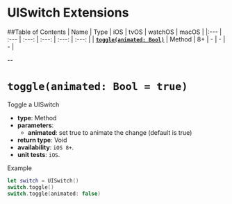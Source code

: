 # UISwitch Extensions

##Table of Contents
| Name | Type | iOS | tvOS | watchOS | macOS |
|:--- | :--- | :---: | :---: | :---: | :---: |
| [**`toggle(animated: Bool)`**](#toggleanimated-bool--true) | Method | 8+ | - | - | - |

--

# `toggle(animated: Bool = true)`
Toggle a UISwitch

- **type**: Method
- **parameters**:
    - **animated**: set true to animate the change (default is true)
- **return type**: Void
- **availability**: `iOS 8+`.
- **unit tests**: `iOS`.

Example

```swift
let switch = UISwitch()
switch.toggle()
switch.toggle(animated: false)
```
